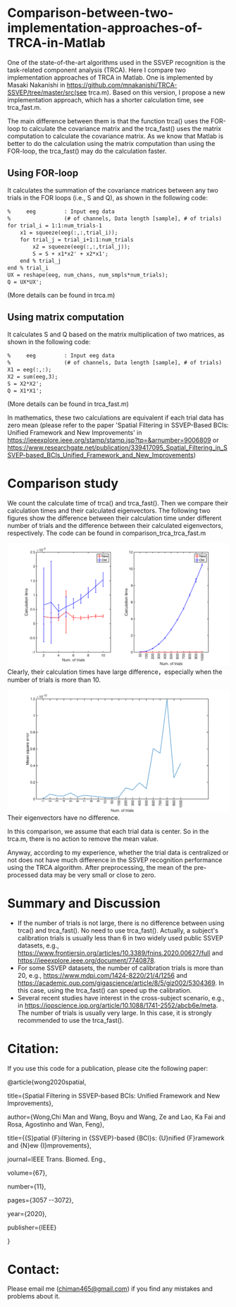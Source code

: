 # Comparison-between-two-implementation-approaches-of-TRCA-in-Matlab
One of the state-of-the-art algorithms used in the SSVEP recognition is the task-related component analysis (TRCA). Here I compare two implementation approaches of TRCA in Matlab. One is implemented by Masaki Nakanishi in https://github.com/mnakanishi/TRCA-SSVEP/tree/master/src(see trca.m). Based on this version, I propose a new implementation approach, which has a shorter calculation time, see trca_fast.m.

The main difference between them is that the function trca() uses the FOR-loop to calculate the covariance matrix and the trca_fast() uses the matrix computation to calculate the covariance matrix. As we know that Matlab is better to do the calculation using the matrix computation than using the FOR-loop, the trca_fast() may do the calculation faster.

## Using FOR-loop
It calculates the summation of the covariance matrices between any two trials in the FOR loops (i.e., S and Q), as shown in the following code:
```
%     eeg         : Input eeg data 
%                 (# of channels, Data length [sample], # of trials)
for trial_i = 1:1:num_trials-1
    x1 = squeeze(eeg(:,:,trial_i));    
    for trial_j = trial_i+1:1:num_trials
        x2 = squeeze(eeg(:,:,trial_j));        
        S = S + x1*x2' + x2*x1';
    end % trial_j
end % trial_i
UX = reshape(eeg, num_chans, num_smpls*num_trials);
Q = UX*UX';
```

(More details can be found in trca.m)

## Using matrix computation
It calculates S and Q based on the matrix multiplication of two matrices, as shown in the following code:
```
%     eeg         : Input eeg data 
%                 (# of channels, Data length [sample], # of trials)
X1 = eeg(:,:);
X2 = sum(eeg,3);
S = X2*X2';
Q = X1*X1';
```

(More details can be found in trca_fast.m)

In mathematics, these two calculations are equivalent if each trial data has zero mean (please refer to the paper 'Spatial Filtering in SSVEP-Based BCIs: Unified Framework and New Improvements' in https://ieeexplore.ieee.org/stamp/stamp.jsp?tp=&arnumber=9006809 or https://www.researchgate.net/publication/339417095_Spatial_Filtering_in_SSVEP-based_BCIs_Unified_Framework_and_New_Improvements)

# Comparison study
We count the calculate time of trca() and trca_fast(). Then we compare their calculation times and their calculated eigenvectors. The following two figures show the difference between their calculation time under different number of trials and the difference between their calculated eigenvectors, respectively. The code can be found in comparison_trca_trca_fast.m

![image](https://github.com/edwin465/Comparison-between-two-implementation-approaches-of-TRCA-in-Matlab/blob/main/cal_time.png)
Clearly, their calculation times have large difference，especially when the number of trials is more than 10. 

![image](https://github.com/edwin465/Comparison-between-two-implementation-approaches-of-TRCA-in-Matlab/blob/main/cal_error.png)
Their eigenvectors have no difference.

In this comparison, we assume that each trial data is center. So in the trca.m, there is no action to remove the mean value.

Anyway, according to my experience, whether the trial data is centralized or not does not have much difference in the SSVEP recognition performance using the TRCA algorithm. After preprocessing, the mean of the pre-processed data may be very small or close to zero.

# Summary and Discussion
- If the number of trials is not large, there is no difference between using trca() and trca_fast(). No need to use trca_fast(). Actually, a subject's calibration trials is usually less than 6 in two widely used public SSVEP datasets, e.g., https://www.frontiersin.org/articles/10.3389/fnins.2020.00627/full and https://ieeexplore.ieee.org/document/7740878. 
- For some SSVEP datasets, the number of calibration trials is more than 20, e.g., https://www.mdpi.com/1424-8220/21/4/1256 and https://academic.oup.com/gigascience/article/8/5/giz002/5304369. In this case, using the trca_fast() can speed up the calibration.
- Several recent studies have interest in the cross-subject scenario, e.g., in https://iopscience.iop.org/article/10.1088/1741-2552/abcb6e/meta. The number of trials is usually very large. In this case, it is strongly recommended to use the trca_fast().

# Citation:
If you use this code for a publication, please cite the following paper: 

@article{wong2020spatial,

   title={Spatial Filtering in SSVEP-based BCIs: Unified Framework and New Improvements},
   
   author={Wong,Chi Man and Wang, Boyu and Wang, Ze and Lao, Ka Fai and Rosa, Agostinho and Wan, Feng},
   
   title={{S}patial {F}iltering in {SSVEP}-based {BCI}s: {U}nified {F}ramework and {N}ew {I}mprovements},
   
   journal=IEEE Trans. Biomed. Eng.,
   
   volume={67},
   
   number={11},
   
   pages={3057 --3072},
   
   year={2020},
   
   publisher={IEEE}
   
}

# Contact:

Please email me (chiman465@gmail.com) if you find any mistakes and problems about it.

